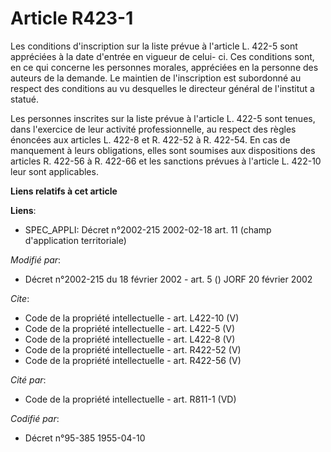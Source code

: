 # Article R423-1

Les conditions d'inscription sur la liste prévue à l'article L. 422-5 sont appréciées à la date d'entrée en vigueur de celui-
ci. Ces conditions sont, en ce qui concerne les personnes morales, appréciées en la personne des auteurs de la demande. Le
maintien de l'inscription est subordonné au respect des conditions au vu desquelles le directeur général de l'institut a
statué. 

Les personnes inscrites sur la liste prévue à l'article L. 422-5 sont tenues, dans l'exercice de leur activité
professionnelle, au respect des règles énoncées aux articles L. 422-8 et R. 422-52 à R. 422-54. En cas de manquement à leurs
obligations, elles sont soumises aux dispositions des articles R. 422-56 à R. 422-66 et les sanctions prévues à l'article L.
422-10 leur sont applicables.

**Liens relatifs à cet article**

**Liens**:

  - SPEC_APPLI: Décret n°2002-215 2002-02-18 art. 11 (champ d'application territoriale)

_Modifié par_:

  - Décret n°2002-215 du 18 février 2002 - art. 5 () JORF 20 février 2002

_Cite_:

  - Code de la propriété intellectuelle - art. L422-10 (V)
  - Code de la propriété intellectuelle - art. L422-5 (V)
  - Code de la propriété intellectuelle - art. L422-8 (V)
  - Code de la propriété intellectuelle - art. R422-52 (V)
  - Code de la propriété intellectuelle - art. R422-56 (V)

_Cité par_:

  - Code de la propriété intellectuelle - art. R811-1 (VD)

_Codifié par_:

  - Décret n°95-385 1955-04-10
